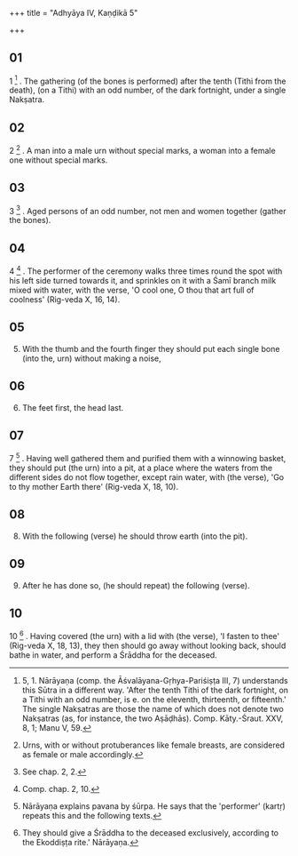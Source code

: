 +++
title = "Adhyāya IV, Kaṇḍikā 5"

+++
## 01
1 [^1] . The gathering (of the bones is performed) after the tenth (Tithi from the death), (on a Tithi) with an odd number, of the dark fortnight, under a single Nakṣatra.

## 02
2 [^2] . A man into a male urn without special marks, a woman into a female one without special marks.

## 03
3 [^3] . Aged persons of an odd number, not men and women together (gather the bones).

## 04
4 [^4] . The performer of the ceremony walks three times round the spot with his left side turned towards it, and sprinkles on it with a Śamī branch milk mixed with water, with the verse, 'O cool one, O thou that art full of coolness' (Rig-veda X, 16, 14).

## 05
5. With the thumb and the fourth finger they should put each single bone (into the, urn) without making a noise,

## 06
6. The feet first, the head last.

## 07
7 [^5] . Having well gathered them and purified them with a winnowing basket, they should put (the urn) into a pit, at a place where the waters from the different sides do not flow together, except rain water, with (the verse), 'Go to thy mother Earth there' (Rig-veda X, 18, 10).

## 08
8. With the following (verse) he should throw earth (into the pit).

## 09
9. After he has done so, (he should repeat) the following (verse).

## 10
10 [^6] . Having covered (the urn) with a lid with (the verse), 'I fasten to thee' (Rig-veda X, 18, 13), they then should go away without looking back, should bathe in water, and perform a Śrāddha for the deceased.



[^1]:  5, 1. Nārāyaṇa (comp. the Āśvalāyana-Gṛhya-Pariśiṣṭa III, 7) understands this Sūtra in a different way. 'After the tenth Tithi of the dark fortnight, on a Tithi with an odd number, is e. on the eleventh, thirteenth, or fifteenth.' The single Nakṣatras are those the name of which does not denote two Nakṣatras (as, for instance, the two Aṣāḍhās). Comp. Kāty.-Śraut. XXV, 8, 1; Manu V, 59.

[^2]:  Urns, with or without protuberances like female breasts, are considered as female or male accordingly.

[^3]:  See chap. 2, 2.

[^4]:  Comp. chap. 2, 10.

[^5]:  Nārāyaṇa explains pavana by śūrpa. He says that the 'performer' (kartṛ) repeats this and the following texts.

[^6]:  They should give a Śrāddha to the deceased exclusively, according to the Ekoddiṣṭa rite.' Nārāyaṇa.